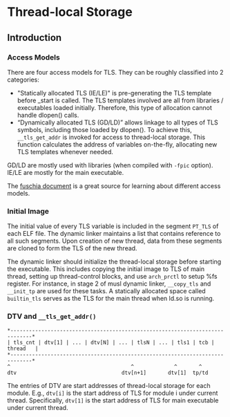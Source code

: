 # Thread-local Storage

## Introduction

### Access Models

There are four access models for TLS. They can be roughly classified into 2 categories:

- "Statically allocated TLS (IE/LE)" is pre-generating the TLS template before
_start is called. The TLS templates involved are all from libraries /
executables loaded initially. Therefore, this type of allocation cannot handle
dlopen() calls.
- “Dynamically allocated TLS (GD/LD)” allows linkage to all
types of TLS symbols, including those loaded by dlopen(). To achieve this,
`__tls_get_addr` is invoked for access to thread-local storage. This function
calculates the address of variables on-the-fly, allocating new TLS templates
whenever needed.

GD/LD are mostly used with libraries (when compiled with `-fpic` option).
IE/LE are mostly for the main executable.

The [fuschia document](https://fuchsia.dev/fuchsia-src/development/kernel/threads/tls)
is a great source for learning about different access models.

### Initial Image

The initial value of every TLS variable is included in the segment `PT_TLS` of
each ELF file. The dynamic linker maintains a list that contains reference to
all such segments. Upon creation of new thread, data from these segments are
cloned to form the TLS of the new thread.

The dynamic linker should initialize the thread-local storage before starting
the executable. This includes copying the initial image to TLS of main thread,
setting up thread-control blocks, and use `arch_prctl` to setup %fs register.
For instance, in stage 2 of musl dynamic linker, `__copy_tls` and `__init_tp`
are used for these tasks. A statically allocated space called `builtin_tls`
serves as the TLS for the main thread when ld.so is running.

### DTV and `__tls_get_addr()`

```text
*-----------------------------------------------------------------------------*
| tls_cnt | dtv[1] | ... | dtv[N] | ... | tlsN | ... | tls1 | tcb |  thread   |
*-----------------------------------------------------------------------------*
^                                       ^             ^       ^
dtv                                  dtv[n+1]       dtv[1]  tp/td
```

The entries of DTV are start addresses of thread-local storage for each module.
E.g., `dtv[i]` is the start address of TLS for module i under current thread.
Specifically, `dtv[1]` is the start address of TLS for main executable under
current thread.
